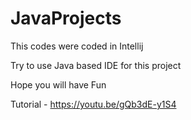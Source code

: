 # JavaProjects

This codes were coded in Intellij

Try to use Java based IDE for this project

Hope you will have Fun

Tutorial - https://youtu.be/gQb3dE-y1S4
